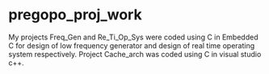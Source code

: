 # pregopo_proj_work
My projects Freq_Gen and Re_Ti_Op_Sys were coded using C in Embedded C for design of low frequency generator and design of real time operating system respectively. Project Cache_arch was coded using C in visual studio c++.
